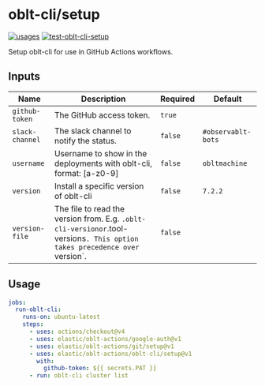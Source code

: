 # <!--name-->oblt-cli/setup<!--/name-->

[![usages](https://img.shields.io/badge/usages-white?logo=githubactions&logoColor=blue)](https://github.com/search?q=elastic%2Foblt-actions%2Foblt-cli%2Fsetup+%28path%3A.github%2Fworkflows+OR+path%3A**%2Faction.yml+OR+path%3A**%2Faction.yaml%29&type=code)
[![test-oblt-cli-setup](https://github.com/elastic/oblt-actions/actions/workflows/test-oblt-cli-setup.yml/badge.svg?branch=main)](https://github.com/elastic/oblt-actions/actions/workflows/test-oblt-cli-setup.yml)

<!--description-->
Setup oblt-cli for use in GitHub Actions workflows.
<!--/description-->

## Inputs
<!--inputs-->
| Name            | Description                                                                                                                          | Required | Default            |
|-----------------|--------------------------------------------------------------------------------------------------------------------------------------|----------|--------------------|
| `github-token`  | The GitHub access token.                                                                                                             | `true`   | ` `                |
| `slack-channel` | The slack channel to notify the status.                                                                                              | `false`  | `#observablt-bots` |
| `username`      | Username to show in the deployments with oblt-cli, format: [a-z0-9]                                                                  | `false`  | `obltmachine`      |
| `version`       | Install a specific version of oblt-cli                                                                                               | `false`  | `7.2.2`            |
| `version-file`  | The file to read the version from. E.g. `.oblt-cli-version`</pre>` or `.tool-versions`. This option takes precedence over `version`. | `false`  | ` `                |
<!--/inputs-->

## Usage
<!--usage action="elastic/oblt-actions/**" version="env:VERSION"-->
```yaml
jobs:
  run-oblt-cli:
    runs-on: ubuntu-latest
    steps:
      - uses: actions/checkout@v4
      - uses: elastic/oblt-actions/google-auth@v1
      - uses: elastic/oblt-actions/git/setup@v1
      - uses: elastic/oblt-actions/oblt-cli/setup@v1
        with:
          github-token: ${{ secrets.PAT }}
      - run: oblt-cli cluster list
```
<!--/usage-->
